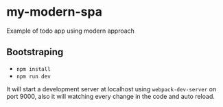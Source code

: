 # my-modern-spa
Example of todo app using modern approach

## Bootstraping
* `npm install`
* `npm run dev`

It will start a development server at localhost using `webpack-dev-server` on port 9000, also it will watching every change in the code and auto reload.
